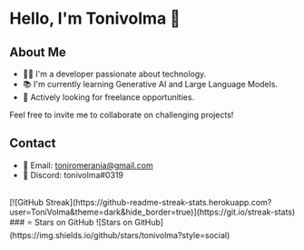 # Hello, I'm Tonivolma 👋

## About Me
- 👨‍💻 I'm a developer passionate about technology.
- 📚 I'm currently learning Generative AI and Large Language Models.
- 💼 Actively looking for freelance opportunities.

Feel free to invite me to collaborate on challenging projects!

## Contact
- 📧 Email: toniromerania@gmail.com
- 💬 Discord: tonivolma#0319

<br>
[![GitHub Streak](https://github-readme-streak-stats.herokuapp.com?user=ToniVolma&theme=dark&hide_border=true)](https://git.io/streak-stats)<br>
### ⭐️ Stars on GitHub
![Stars on GitHub](https://img.shields.io/github/stars/tonivolma?style=social)
